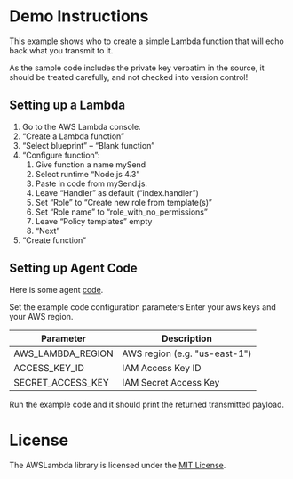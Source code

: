 # Demo Instructions

This example shows who to create a simple Lambda function that will echo back what you transmit to it.

As the sample code includes the private key verbatim in the source, it should be treated carefully, and not checked into version control!

## Setting up a Lambda

1. Go to the AWS Lambda console.
1. “Create a Lambda function”
1. “Select blueprint” – “Blank function”
1. “Configure function”:
    1. Give function a name mySend
    1. Select runtime “Node.js 4.3”
    1. Paste in code from mySend.js.
    1. Leave “Handler” as default (“index.handler”)
    1. Set “Role” to “Create new role from template(s)”
    1. Set “Role name” to “role_with_no_permissions”
    1. Leave “Policy templates” empty
    1. “Next”
1. “Create function”


## Setting up Agent Code

Here is some agent [code](sample.agent.nut).

Set the example code configuration parameters Enter your aws keys and your AWS region.

Parameter             | Description
----------------------| -----------
AWS_LAMBDA_REGION     | AWS region (e.g. "us-east-1")
ACCESS_KEY_ID         | IAM Access Key ID
SECRET_ACCESS_KEY     | IAM Secret Access Key

Run the example code and it should print the returned transmitted payload.

# License

The AWSLambda library is licensed under the [MIT License](../LICENSE).
